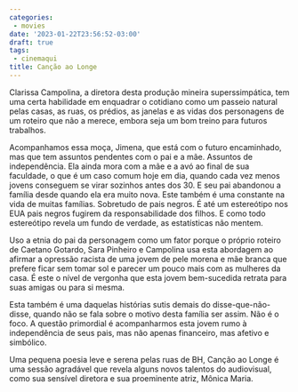 ```yaml
---
categories:
 - movies
date: '2023-01-22T23:56:52-03:00'
draft: true
tags:
 - cinemaqui
title: Canção ao Longe
---
```


Clarissa Campolina, a diretora desta produção mineira superssimpática, tem uma certa habilidade em enquadrar o cotidiano como um passeio natural pelas casas, as ruas, os prédios, as janelas e as vidas dos personagens de um roteiro que não a merece, embora seja um bom treino para futuros trabalhos.

Acompanhamos essa moça, Jimena, que está com o futuro encaminhado, mas que tem assuntos pendentes com o pai e a mãe. Assuntos de independência. Ela ainda mora com a mãe e a avó ao final de sua faculdade, o que é um caso comum hoje em dia, quando cada vez menos jovens conseguem se virar sozinhos antes dos 30. E seu pai abandonou a família desde quando ela era muito nova. Este também é uma constante na vida de muitas famílias. Sobretudo de pais negros. É até um estereótipo nos EUA pais negros fugirem da responsabilidade dos filhos. E como todo estereótipo revela um fundo de verdade, as estatísticas não mentem.

Uso a etnia do pai da personagem como um fator porque o próprio roteiro de Caetano Gotardo, Sara Pinheiro e Campolina usa esta abordagem ao afirmar a opressão racista de uma jovem de pele morena e mãe branca que prefere ficar sem tomar sol e parecer um pouco mais com as mulheres da casa. É este o nível de vergonha que esta jovem bem-sucedida retrata para suas amigas ou para si mesma.

Esta também é uma daquelas histórias sutis demais do disse-que-não-disse, quando não se fala sobre o motivo desta família ser assim. Não é o foco. A questão primordial é acompanharmos esta jovem rumo à independência de seus pais, mas não apenas financeiro, mas afetivo e simbólico.

Uma pequena poesia leve e serena pelas ruas de BH, Canção ao Longe é uma sessão agradável que revela alguns novos talentos do audiovisual, como sua sensível diretora e sua proeminente atriz, Mônica Maria.
